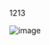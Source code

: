 1213

![image](https://github.com/rerestst/CMS-Hunter/raw/DedeCMS/DedeCMS_V5.7_/dedecms_environment.png)
